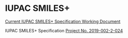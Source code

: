 # IUPAC SMILES+

[Current IUPAC SMILES+ Specification Working Document](https://github.com/vfscalfani/IUPAC_SMILES_plus/blob/master/IUPAC_SMILES%2B.asciidoc)

IUPAC SMILES+ Specification [Project No. 2019-002-2-024](https://iupac.org/projects/project-details/?project_nr=2019-002-2-024)
